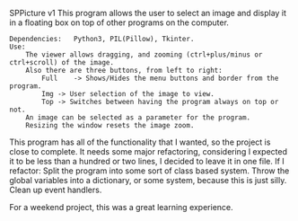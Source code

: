 SPPicture v1
This program allows the user to select an image and display it in a floating box on top of 
	other programs on the computer.
~~~~~~~~~~~~~~~~~~~~~~~~~~~~~~~~~~~~~~~~~~~~~~~~~~~~~~~~~~~~~~~~~~~~~~~~~~~~~~~~~~~~~~~~~~~~~~~~~
Dependencies:	Python3, PIL(Pillow), Tkinter.
Use:
	The viewer allows dragging, and zooming (ctrl+plus/minus or ctrl+scroll) of the image.
	Also there are three buttons, from left to right:
		Full 	-> Shows/Hides the menu buttons and border from the program.
		Img	-> User selection of the image to view.
		Top	-> Switches between having the program always on top or not.
	An image can be selected as a parameter for the program.
	Resizing the window resets the image zoom.
~~~~~~~~~~~~~~~~~~~~~~~~~~~~~~~~~~~~~~~~~~~~~~~~~~~~~~~~~~~~~~~~~~~~~~~~~~~~~~~~~~~~~~~~~~~~~~~~~
This program has all of the functionality that I wanted, so the project is close to complete.
It needs some major refactoring, considering I expected it to be less than a hundred or two lines,
 I decided to leave it in one file.
If I refactor:
	Split the program into some sort of class based system.
	Throw the global variables into a dictionary, or some system, because this is just silly.
	Clean up event handlers.


For a weekend project, this was a great learning experience.
